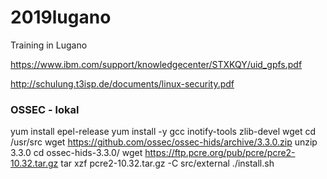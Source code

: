 # 2019lugano
Training in Lugano


https://www.ibm.com/support/knowledgecenter/STXKQY/uid_gpfs.pdf

http://schulung.t3isp.de/documents/linux-security.pdf

### OSSEC - lokal ###
yum install epel-release 
yum install -y gcc inotify-tools zlib-devel wget
cd /usr/src 
 wget https://github.com/ossec/ossec-hids/archive/3.3.0.zip
 unzip 3.3.0 
 cd ossec-hids-3.3.0/
 wget https://ftp.pcre.org/pub/pcre/pcre2-10.32.tar.gz
 tar xzf pcre2-10.32.tar.gz -C src/external
 ./install.sh 
